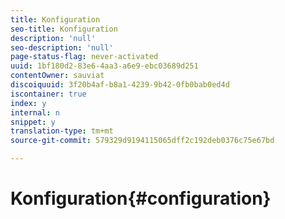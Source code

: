 ```yaml
---
title: Konfiguration
seo-title: Konfiguration
description: 'null'
seo-description: 'null'
page-status-flag: never-activated
uuid: 1bf180d2-83e6-4aa3-a6e9-ebc03689d251
contentOwner: sauviat
discoiquuid: 3f20b4af-b8a1-4239-9b42-0fb0bab0ed4d
iscontainer: true
index: y
internal: n
snippet: y
translation-type: tm+mt
source-git-commit: 579329d9194115065dff2c192deb0376c75e67bd

---
```



# Konfiguration{#configuration}

